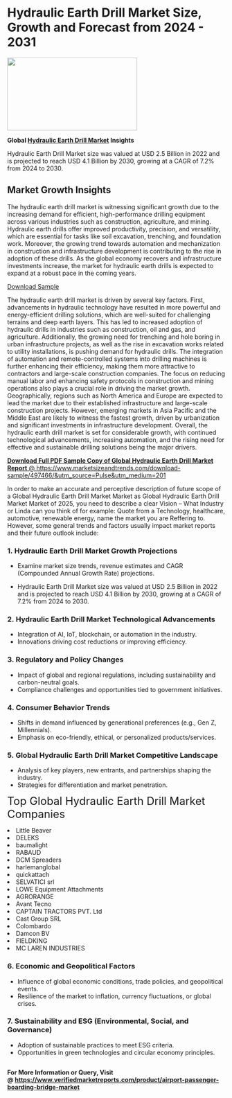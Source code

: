 <H1>Hydraulic Earth Drill Market Size, Growth and Forecast from 2024 - 2031</H1><img class="aligncenter size-medium wp-image-584254" src="https://thirdeyenews.in/wp-content/uploads/2024/09/Global-Market-Research-300x168.jpeg" alt="" width="300" height="168" /><p><strong>Global&nbsp;<a href="https://www.marketsizeandtrends.com/download-sample/497466/&amp;utm_source=Pulse&amp;utm_medium=201">Hydraulic Earth Drill Market</a> Insights</strong></p><p>Hydraulic Earth Drill Market size was valued at USD 2.5 Billion in 2022 and is projected to reach USD 4.1 Billion by 2030, growing at a CAGR of 7.2% from 2024 to 2030.</p><p><h2>Market Growth Insights</h2> <p>The hydraulic earth drill market is witnessing significant growth due to the increasing demand for efficient, high-performance drilling equipment across various industries such as construction, agriculture, and mining. Hydraulic earth drills offer improved productivity, precision, and versatility, which are essential for tasks like soil excavation, trenching, and foundation work. Moreover, the growing trend towards automation and mechanization in construction and infrastructure development is contributing to the rise in adoption of these drills. As the global economy recovers and infrastructure investments increase, the market for hydraulic earth drills is expected to expand at a robust pace in the coming years.</p> <p><a href="#">Download Sample</a></p> <p>The hydraulic earth drill market is driven by several key factors. First, advancements in hydraulic technology have resulted in more powerful and energy-efficient drilling solutions, which are well-suited for challenging terrains and deep earth layers. This has led to increased adoption of hydraulic drills in industries such as construction, oil and gas, and agriculture. Additionally, the growing need for trenching and hole boring in urban infrastructure projects, as well as the rise in excavation works related to utility installations, is pushing demand for hydraulic drills. The integration of automation and remote-controlled systems into drilling machines is further enhancing their efficiency, making them more attractive to contractors and large-scale construction companies. The focus on reducing manual labor and enhancing safety protocols in construction and mining operations also plays a crucial role in driving the market growth. Geographically, regions such as North America and Europe are expected to lead the market due to their established infrastructure and large-scale construction projects. However, emerging markets in Asia Pacific and the Middle East are likely to witness the fastest growth, driven by urbanization and significant investments in infrastructure development. Overall, the hydraulic earth drill market is set for considerable growth, with continued technological advancements, increasing automation, and the rising need for effective and sustainable drilling solutions being the major drivers. <p><a href="#"></p><p><span class=""><strong>Download Full PDF Sample Copy of Global Hydraulic Earth Drill Market Report</strong> @ <a href="https://www.marketsizeandtrends.com/download-sample/497466/&amp;utm_source=Pulse&amp;utm_medium=201" target="_blank">https://www.marketsizeandtrends.com/download-sample/497466/&amp;utm_source=Pulse&amp;utm_medium=201</a></span></p><p>In order to make an accurate and perceptive description of future scope of a Global&nbsp;Hydraulic Earth Drill Market Market as Global&nbsp;Hydraulic Earth Drill Market Market of 2025, you need to describe a clear Vision &ndash; What Industry or Linda can you think of for example: Quote from a Technology, healthcare, automotive, renewable energy, name the market you are Reffering to. However, some general trends and factors usually impact market reports and their future outlook include:</p><h3>1.&nbsp;<strong>Hydraulic Earth Drill Market Growth Projections</strong></h3><ul><li>Examine market size trends, revenue estimates and CAGR (Compounded Annual Growth Rate) projections.</li><li><p>Hydraulic Earth Drill Market size was valued at USD 2.5 Billion in 2022 and is projected to reach USD 4.1 Billion by 2030, growing at a CAGR of 7.2% from 2024 to 2030.</p></li></ul><h3>2.&nbsp;<strong>Hydraulic Earth Drill Market Technological Advancements</strong></h3><ul><li>Integration of AI, IoT, blockchain, or automation in the industry.</li><li>Innovations driving cost reductions or improving efficiency.</li></ul><h3>3.&nbsp;<strong>Regulatory and Policy Changes</strong></h3><ul><li>Impact of global and regional regulations, including sustainability and carbon-neutral goals.</li><li>Compliance challenges and opportunities tied to government initiatives.</li></ul><h3>4.&nbsp;<strong>Consumer Behavior Trends</strong></h3><ul><li>Shifts in demand influenced by generational preferences (e.g., Gen Z, Millennials).</li><li>Emphasis on eco-friendly, ethical, or personalized products/services.</li></ul><h3>5.&nbsp;<strong>Global Hydraulic Earth Drill Market Competitive Landscape</strong></h3><ul><li>Analysis of key players, new entrants, and partnerships shaping the industry.</li><li>Strategies for differentiation and market penetration.</li></ul><p data-pm-slice="1 1 []"><span style="color: inherit; font-family: inherit; font-size: 25px;">Top Global Hydraulic Earth Drill Market Companies</span></p><div class="" data-test-id=""><p><li>Little Beaver</li><li> DELEKS</li><li> baumalight</li><li> RABAUD</li><li> DCM Spreaders</li><li> harlemanglobal</li><li> quickattach</li><li> SELVATICI srl</li><li> LOWE Equipment Attachments</li><li> AGRORANGE</li><li> Avant Tecno</li><li> CAPTAIN TRACTORS PVT. Ltd</li><li> Cast Group SRL</li><li> Colombardo</li><li> Damcon BV</li><li> FIELDKING</li><li> MC LAREN INDUSTRIES</li></p></div><h3>6.&nbsp;<strong>Economic and Geopolitical Factors</strong></h3><ul><li>Influence of global economic conditions, trade policies, and geopolitical events.</li><li>Resilience of the market to inflation, currency fluctuations, or global crises.</li></ul><h3>7.&nbsp;<strong>Sustainability and ESG (Environmental, Social, and Governance)</strong></h3><ul><li>Adoption of sustainable practices to meet ESG criteria.</li><li>Opportunities in green technologies and circular economy principles.</li></ul><h2><strong style="font-size: 14px;">For More Information or Query, Visit @&nbsp;</strong><a style="background-color: #ffffff; font-size: 14px;" href="https://www.marketsizeandtrends.com/report/hydraulic-earth-drill-market/" target="_blank">https://www.verifiedmarketreports.com/product/airport-passenger-boarding-bridge-market</a></h2>
